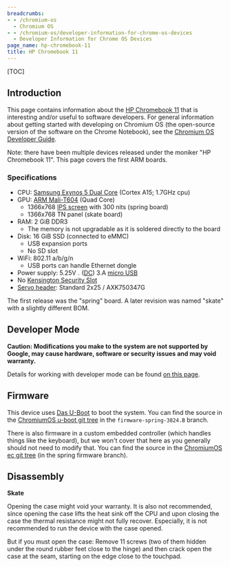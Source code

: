 ```yaml
---
breadcrumbs:
- - /chromium-os
  - Chromium OS
- - /chromium-os/developer-information-for-chrome-os-devices
  - Developer Information for Chrome OS Devices
page_name: hp-chromebook-11
title: HP Chromebook 11
---
```


[TOC]

## Introduction

This page contains information about the [HP Chromebook
11](http://www.google.com/intl/en/chrome/devices/hp-chromebook-11/) that is
interesting and/or useful to software developers. For general information about
getting started with developing on Chromium OS (the open-source version of the
software on the Chrome Notebook), see the [Chromium OS Developer
Guide](/chromium-os/developer-guide).

Note: there have been multiple devices released under the moniker "HP Chromebook
11". This page covers the first ARM boards.

### Specifications

*   CPU: [Samsung Exynos 5 Dual
            Core](http://www.samsung.com/global/business/semiconductor/product/application/detail?productId=7668)
            (Cortex A15; 1.7GHz cpu)
*   GPU: [ARM
            Mali-T604](http://www.arm.com/products/multimedia/mali-graphics-hardware/mali-t604.php)
            (Quad Core)
    *   1366x768 [IPS screen](http://en.wikipedia.org/wiki/IPS_panel)
                with 300 nits (spring board)
    *   1366x768 TN panel (skate board)
*   RAM: 2 GiB DDR3
    *   The memory is not upgradable as it is soldered directly to the
                board
*   Disk: 16 GiB SSD (connected to eMMC)
    *   USB expansion ports
    *   No SD slot
*   WiFi: 802.11 a/b/g/n
    *   USB ports can handle Ethernet dongle
*   Power supply: 5.25V <img alt="image"
            src="/chromium-os/developer-information-for-chrome-os-devices/direct-current.svg"
            height=5> ([DC](http://en.wikipedia.org/wiki/Direct_current)) 3.A
            [micro
            USB](https://play.google.com/store/devices/details/Charger_for_HP_Chromebook_11)
*   No [Kensington Security
            Slot](http://en.wikipedia.org/wiki/Kensington_Security_Slot)
*   [Servo header](/chromium-os/servo): Standard 2x25 / AXK750347G

The first release was the "spring" board. A later revision was named "skate"
with a slightly different BOM.

## Developer Mode

**Caution: Modifications you make to the system are not supported by Google, may
cause hardware, software or security issues and may void warranty.**

Details for working with developer mode can be found [on this
page](/chromium-os/developer-information-for-chrome-os-devices/samsung-arm-chromebook).

## Firmware

This device uses [Das U-Boot](http://www.denx.de/wiki/U-Boot) to boot the
system. You can find the source in the [ChromiumOS u-boot git
tree](https://chromium.googlesource.com/chromiumos/third_party/u-boot/+/firmware-spring-3824.B)
in the `firmware-spring-3824.B` branch.

There is also firmware in a custom embedded controller (which handles things
like the keyboard), but we won't cover that here as you generally should not
need to modify that. You can find the source in the [ChromiumOS ec git
tree](https://chromium.googlesource.com/chromiumos/platform/ec/+/firmware-spring-3824.B)
(in the spring firmware branch).

## Disassembly

**Skate**

Opening the case might void your warranty. It is also not recommended, since
opening the case lifts the heat sink off the CPU and upon closing the case the
thermal resistance might not fully recover. Especially, it is not recommended to
run the device with the case opened.

But if you must open the case: Remove 11 screws (two of them hidden under the
round rubber feet close to the hinge) and then crack open the case at the seam,
starting on the edge close to the touchpad.